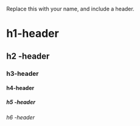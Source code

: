 Replace this with your name, and include a header.
# h1-header
## h2 -header
### h3-header
#### h4-header
##### h5 -header
###### h6 -header
